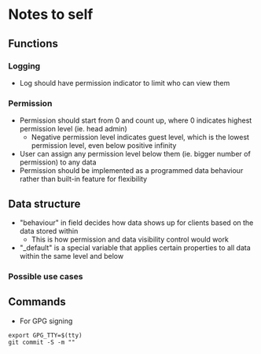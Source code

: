 # Notes to self

## Functions

### Logging

- Log should have permission indicator to limit who can view them

### Permission

- Permission should start from 0 and count up, where 0 indicates highest permission level (ie. head admin)
  - Negative permission level indicates guest level, which is the lowest permission level, even below positive infinity
- User can assign any permission level below them (ie. bigger number of permission) to any data
- Permission should be implemented as a programmed data behaviour rather than built-in feature for flexibility

## Data structure

- "behaviour" in field decides how data shows up for clients based on the data stored within
  - This is how permission and data visibility control would work
- "_default" is a special variable that applies certain properties to all data within the same level and below

### Possible use cases

## Commands

- For GPG signing

```
export GPG_TTY=$(tty)
git commit -S -m ""
```
